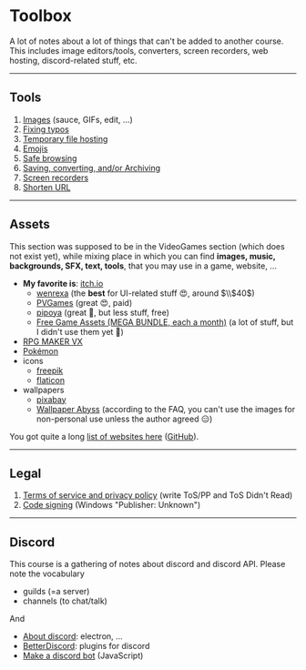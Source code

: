 # Toolbox

A lot of notes about a lot of things that can't be added to another course. This includes image editors/tools, converters, screen recorders, web hosting, discord-related stuff, etc.

<hr class="sr">

## Tools

1. [Images](images/index.md) (sauce, GIFs, edit, ...)
2. [Fixing typos](writting/index.md)
3. [Temporary file hosting](website/hosting.md)
4. [Emojis](desktop/emojis.md)
5. [Safe browsing](website/safe.md)
6. [Saving, converting, and/or Archiving](website/archive.md)
7. [Screen recorders](desktop/record.md)
8. [Shorten URL](website/short-url.md)

<hr class="sl">

## Assets

This section was supposed to be in the VideoGames section (which does not exist yet), while mixing place in which you can find **images, music, backgrounds, SFX, text, tools**, that you may use in a game, website, ...

* **My favorite is**: [itch.io](https://itch.io/)
  * [wenrexa](https://wenrexa.itch.io/wenrexa-game-assets-1) (the **best** for UI-related stuff 😍, around $\\$40$)
  * [PVGames](https://pvgames.itch.io/) (great 😍, paid)
  * [pipoya](https://pipoya.itch.io/) (great 🤩, but less stuff, free)
  * [Free Game Assets (MEGA BUNDLE, each a month)](https://itch.io/s/11302/august-2021-mega-bundle-game-assets-save-97) (a lot of stuff, but I didn't use them yet 🤔)
* [RPG MAKER VX](https://vxresource.wordpress.com/)
* [Pokémon](https://pokemonfangames.com/resource/pokemon-essentials-bw/)
* icons
  * [freepik](https://www.freepik.com/)
  * [flaticon](https://www.flaticon.com/)
* wallpapers
  * [pixabay](https://pixabay.com/)
  * [Wallpaper Abyss](https://wall.alphacoders.com/) (according to the FAQ, you can't use the images for non-personal use unless the author agreed 😑)

You got quite a long [list of websites here](https://hotpot.ai/free-game-assets) ([GitHub](https://github.com/HotpotDesign/Game-Assets-And-Resources)).

<hr class="sr">

## Legal

1. [Terms of service and privacy policy](tos/index.md) (write ToS/PP and ToS Didn't Read)
2. [Code signing](codesigning/index.md) (Windows "Publisher: Unknown")

<hr class="sl">

## Discord

This course is a gathering of notes about discord and discord API. Please note the vocabulary

* guilds (=a server)
* channels (to chat/talk)

And 

* [About discord](discord/about.md): electron, ...
* [BetterDiscord](discord/bd.md): plugins for discord
* [Make a discord bot](discord/bot-js.md) (JavaScript)